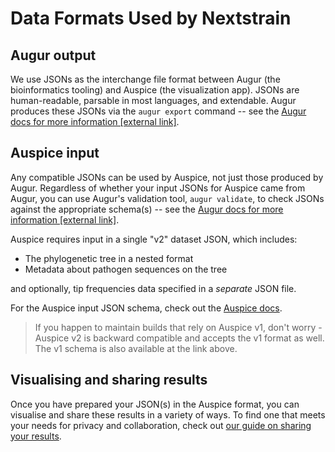 # Data Formats Used by Nextstrain

## Augur output

We use JSONs as the interchange file format between Augur (the bioinformatics tooling) and Auspice (the visualization app).
JSONs are human-readable, parsable in most languages, and extendable.
Augur produces these JSONs via the `augur export` command -- see the [Augur docs for more information [external link]](https://nextstrain-augur.readthedocs.io/en/stable/usage/cli/export.html).

## Auspice input

Any compatible JSONs can be used by Auspice, not just those produced by Augur. Regardless of whether your input JSONs for Auspice came from Augur, you can use Augur's validation tool, `augur validate`, to check JSONs against the appropriate schema(s) --  see the [Augur docs for more information [external link]](https://nextstrain-augur.readthedocs.io/en/stable/usage/cli/validate.html).

Auspice requires input in a single "v2" dataset JSON, which includes:
- The phylogenetic tree in a nested format
- Metadata about pathogen sequences on the tree

and optionally, tip frequencies data specified in a _separate_ JSON file.

For the Auspice input JSON schema, check out the [Auspice docs](https://docs.nextstrain.org/projects/auspice/en/latest/introduction/how-to-run.html#input-file-formats).

> If you happen to maintain builds that rely on Auspice v1, don't worry - Auspice v2 is backward compatible and accepts the v1 format as well. The v1 schema is also available at the link above.

## Visualising and sharing results

Once you have prepared your JSON(s) in the Auspice format, you can visualise and share these results in a variety of ways. To find one that meets your needs for privacy and collaboration, check out [our guide on sharing your results](../../guides/share/index).
